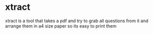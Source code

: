 # xtract
 xtract is a tool that takes a pdf and try to grab all questions from it and arrange them in a4 size paper so its easy to print them
